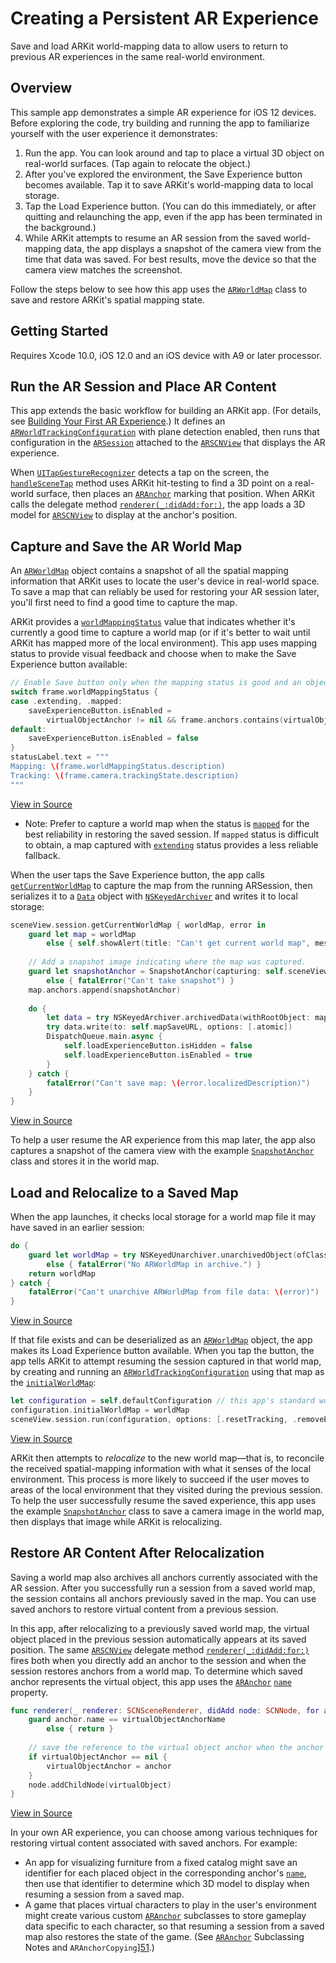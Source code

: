 # Creating a Persistent AR Experience

Save and load ARKit world-mapping data to allow users to return to previous AR experiences in the same real-world environment.

## Overview


This sample app demonstrates a simple AR experience for iOS 12 devices. Before exploring the code, try building and running the app to familiarize yourself with the user experience it demonstrates:

1. Run the app. You can look around and tap to place a virtual 3D object on real-world surfaces. (Tap again to relocate the object.)
2. After you've explored the environment, the Save Experience button becomes available. Tap it to save ARKit's world-mapping data to local storage.
3. Tap the Load Experience button. (You can do this immediately, or after quitting and relaunching the app, even if the app has been terminated in the background.)
4. While ARKit attempts to resume an AR session from the saved world-mapping data, the app displays a snapshot of the camera view from the time that data was saved. For best results, move the device so that the camera view matches the screenshot.

Follow the steps below to see how this app uses the [`ARWorldMap`][0] class to save and restore ARKit's spatial mapping state.

[0]:https://developer.apple.com/documentation/arkit/arworldmap
[1]:https://developer.apple.com/documentation/multipeerconnectivity

## Getting Started

Requires Xcode 10.0, iOS 12.0 and an iOS device with A9 or later processor.

## Run the AR Session and Place AR Content

This app extends the basic workflow for building an ARKit app. (For details, see [Building Your First AR Experience][10].) It defines an [`ARWorldTrackingConfiguration`][11] with plane detection enabled, then runs that configuration in the [`ARSession`][12] attached to the [`ARSCNView`][13] that displays the AR experience.

When [`UITapGestureRecognizer`][14] detects a tap on the screen, the [`handleSceneTap`](x-source-tag://PlaceObject) method uses ARKit hit-testing to find a 3D point on a real-world surface, then places an [`ARAnchor`][15] marking that position. When ARKit calls the delegate method [`renderer(_:didAdd:for:)`][16], the app loads a 3D model for [`ARSCNView`][13] to display at the anchor's position.

[10]:https://developer.apple.com/documentation/arkit/building_your_first_ar_experience
[11]:https://developer.apple.com/documentation/arkit/arworldtrackingconfiguration
[12]:https://developer.apple.com/documentation/arkit/arsession
[13]:https://developer.apple.com/documentation/arkit/arscnview
[14]:https://developer.apple.com/documentation/uikit/uitapgesturerecognizer
[15]:https://developer.apple.com/documentation/arkit/aranchor
[16]:https://developer.apple.com/documentation/arkit/arscnviewdelegate/2865794-renderer


## Capture and Save the AR World Map

An [`ARWorldMap`][0] object contains a snapshot of all the spatial mapping information that ARKit uses to locate the user's device in real-world space. To save a map that can reliably be used for restoring your AR session later, you'll first need to find a good time to capture the map. 

ARKit provides a [`worldMappingStatus`][30] value that indicates whether it's currently a good time to capture a world map (or if it's better to wait until ARKit has mapped more of the local environment). This app uses mapping status to provide visual feedback and choose when to make the Save Experience button available:

``` swift
// Enable Save button only when the mapping status is good and an object has been placed
switch frame.worldMappingStatus {
case .extending, .mapped:
    saveExperienceButton.isEnabled =
        virtualObjectAnchor != nil && frame.anchors.contains(virtualObjectAnchor!)
default:
    saveExperienceButton.isEnabled = false
}
statusLabel.text = """
Mapping: \(frame.worldMappingStatus.description)
Tracking: \(frame.camera.trackingState.description)
"""
```
[View in Source](x-source-tag://CheckMappingStatus)

- Note: Prefer to capture a world map when the status is [`mapped`][20] for the best reliability in restoring the saved session. If `mapped` status is difficult to obtain, a map captured with [`extending`][21] status provides a less reliable fallback.

[20]:https://developer.apple.com/documentation/arkit/arframe/worldmappingstatus/mapped
[21]:https://developer.apple.com/documentation/arkit/arframe/worldmappingstatus/extending



When the user taps the Save Experience button, the app calls [`getCurrentWorldMap`][31] to capture the map from the running ARSession, then serializes it to a [`Data`][32] object with [`NSKeyedArchiver`][33] and writes it to local storage:

``` swift
sceneView.session.getCurrentWorldMap { worldMap, error in
    guard let map = worldMap
        else { self.showAlert(title: "Can't get current world map", message: error!.localizedDescription); return }
    
    // Add a snapshot image indicating where the map was captured.
    guard let snapshotAnchor = SnapshotAnchor(capturing: self.sceneView)
        else { fatalError("Can't take snapshot") }
    map.anchors.append(snapshotAnchor)
    
    do {
        let data = try NSKeyedArchiver.archivedData(withRootObject: map, requiringSecureCoding: true)
        try data.write(to: self.mapSaveURL, options: [.atomic])
        DispatchQueue.main.async {
            self.loadExperienceButton.isHidden = false
            self.loadExperienceButton.isEnabled = true
        }
    } catch {
        fatalError("Can't save map: \(error.localizedDescription)")
    }
}
```
[View in Source](x-source-tag://GetWorldMap)

To help a user resume the AR experience from this map later, the app also captures a snapshot of the camera view with the example [`SnapshotAnchor`](x-source-tag://SnapshotAnchor) class and stores it in the world map.

[30]:https://developer.apple.com/documentation/arkit/arframe/2990930-worldmappingstatus
[31]:https://developer.apple.com/documentation/arkit/arsession/2968206-getcurrentworldmap
[32]:https://developer.apple.com/documentation/foundation/data
[33]:https://developer.apple.com/documentation/foundation/nskeyedarchiver

## Load and Relocalize to a Saved Map

When the app launches, it checks local storage for a world map file it may have saved in an earlier session:

``` swift
do {
    guard let worldMap = try NSKeyedUnarchiver.unarchivedObject(ofClass: ARWorldMap.self, from: data)
        else { fatalError("No ARWorldMap in archive.") }
    return worldMap
} catch {
    fatalError("Can't unarchive ARWorldMap from file data: \(error)")
}
```
[View in Source](x-source-tag://ReadWorldMap)

If that file exists and can be deserialized as an [`ARWorldMap`][0] object, the app makes its Load Experience button available. When you tap the button, the app tells ARKit to attempt resuming the session captured in that world map, by creating and running an [`ARWorldTrackingConfiguration`][11] using that map as the [`initialWorldMap`][42]:

``` swift
let configuration = self.defaultConfiguration // this app's standard world tracking settings
configuration.initialWorldMap = worldMap
sceneView.session.run(configuration, options: [.resetTracking, .removeExistingAnchors])
```
[View in Source](x-source-tag://RunWithWorldMap)

ARKit then attempts to *relocalize* to the new world map—that is, to reconcile the received spatial-mapping information with what it senses of the local environment. This process is more likely to succeed if the user moves to areas of the local environment that they visited during the previous session. To help the user successfully resume the saved experience, this app uses the example [`SnapshotAnchor`](x-source-tag://SnapshotAnchor) class to save a camera image in the world map, then displays that image while ARKit is relocalizing.

[42]:https://developer.apple.com/documentation/arkit/arworldtrackingconfiguration/2968180-initialworldmap

## Restore AR Content After Relocalization 

Saving a world map also archives all anchors currently associated with the AR session. After you successfully run a session from a saved world map, the session contains all anchors previously saved in the map. You can use saved anchors to restore virtual content from a previous session.

In this app, after relocalizing to a previously saved world map, the virtual object placed in the previous session automatically appears at its saved position. The same [`ARSCNView`][13] delegate method [`renderer(_:didAdd:for:)`][16] fires both when you directly add an anchor to the session and when the session restores anchors from a world map. To determine which saved anchor represents the virtual object, this app uses the [`ARAnchor`][15] [`name`][50] property. 

``` swift
func renderer(_ renderer: SCNSceneRenderer, didAdd node: SCNNode, for anchor: ARAnchor) {
    guard anchor.name == virtualObjectAnchorName
        else { return }
    
    // save the reference to the virtual object anchor when the anchor is added from relocalizing
    if virtualObjectAnchor == nil {
        virtualObjectAnchor = anchor
    }
    node.addChildNode(virtualObject)
}
```
[View in Source](x-source-tag://RestoreVirtualContent)

In your own AR experience, you can choose among various techniques for restoring virtual content associated with saved anchors. For example:

- An app for visualizing furniture from a fixed catalog might save an identifier for each placed object in the corresponding anchor's [`name`][50], then use that identifier to determine which 3D model to display when resuming a session from a saved map.
- A game that places virtual characters to play in the user's environment might create various custom [`ARAnchor`][15] subclasses to store gameplay data specific to each character, so that resuming a session from a saved map also restores the state of the game. (See [`ARAnchor`][15] Subclassing Notes and `ARAnchorCopying`][51].)

[50]:https://developer.apple.com/documentation/arkit/aranchor/2873672-name
[51]:https://developer.apple.com/documentation/arkit/aranchorcopying



